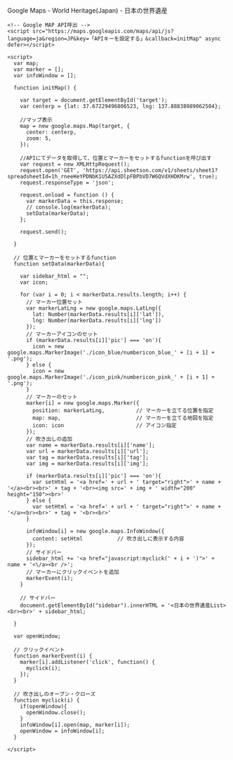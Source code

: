 <!DOCTYPE html>
<html lang="ja">
  <head>
    <meta charset="utf-8">
    <title>Google Maps World Heritage(Japan)</title>
    <style>
      // 省略
    </style>
  </head>
  <body>
    <div id="header">Google Maps - World Heritage(Japan) - 日本の世界遺産</div>
    <div id="target"></div>
    <td><div id="sidebar"></div></td>

    <!-- Google MAP API呼出 -->
    <script src="https://maps.googleapis.com/maps/api/js?language=ja&region=JP&key=「APIキーを設定する」&callback=initMap" async defer></script>

    <script>
      var map;
      var marker = [];
      var infoWindow = [];

      function initMap() {

        var target = document.getElementById('target');
        var centerp = {lat: 37.67229496806523, lng: 137.88838989062504};

        //マップ表示
        map = new google.maps.Map(target, {
          center: centerp,
          zoom: 5,
        });

        //APIにてデータを取得して、位置とマーカーをセットするfunctionを呼び出す
        var request = new XMLHttpRequest();
        request.open('GET', 'https://api.sheetson.com/v1/sheets/sheet1?spreadsheetId=1h_rneeHeYPDNbK1U5AZXdDlpFBPbVD7W6QVdXHDKMrw', true);
        request.responseType = 'json';

        request.onload = function () {
          var markerData = this.response;
          // console.log(markerData);
          setData(markerData);
        };

        request.send();

      }

      // 位置とマーカーをセットするfunction
      function setData(markerData){

        var sidebar_html = "";
        var icon;

        for (var i = 0; i < markerData.results.length; i++) {
          // マーカー位置セット
          var markerLatLng = new google.maps.LatLng({
            lat: Number(markerData.results[i]['lat']),
            lng: Number(markerData.results[i]['lng'])
          });
          // マーカーアイコンのセット
          if (markerData.results[i]['pic'] === 'on'){
            icon = new google.maps.MarkerImage('./icon_blue/numbericon_blue_' + [i + 1] + '.png');
          } else {
            icon = new google.maps.MarkerImage('./icon_pink/numbericon_pink_' + [i + 1] + '.png');
          }
          // マーカーのセット
          marker[i] = new google.maps.Marker({
            position: markerLatLng,          // マーカーを立てる位置を指定
            map: map,                        // マーカーを立てる地図を指定
            icon: icon                       // アイコン指定
          });
          // 吹き出しの追加
          var name = markerData.results[i]['name'];
          var url = markerData.results[i]['url'];
          var tag = markerData.results[i]['tag'];
          var img = markerData.results[i]['img'];

          if (markerData.results[i]['pic'] === 'on'){
            var setHtml = '<a href=' + url + ' target="right">' + name + '</a><br><br>' + tag + '<br><img src=' + img + ' width="200" height="150"><br>'
          } else {
            var setHtml = '<a href=' + url + ' target="right">' + name + '</a><br><br>' + tag + '<br><br>'
          }

          infoWindow[i] = new google.maps.InfoWindow({
            content: setHtml           // 吹き出しに表示する内容
          });
          // サイドバー
          sidebar_html += '<a href="javascript:myclick(' + i + ')">' + name + '<\/a><br />';
          // マーカーにクリックイベントを追加
          markerEvent(i);
        }

        // サイドバー
        document.getElementById("sidebar").innerHTML = '<日本の世界遺産List><br><br>' + sidebar_html;

      }

      var openWindow;

      // クリックイベント
      function markerEvent(i) {
        marker[i].addListener('click', function() {
          myclick(i);
        });
      }

      // 吹き出しのオープン・クローズ
      function myclick(i) {
        if(openWindow){
          openWindow.close();
        }
        infoWindow[i].open(map, marker[i]);
        openWindow = infoWindow[i];
      }

    </script>

  </body>
</html>

